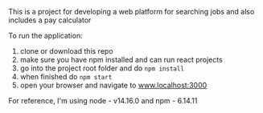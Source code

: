 This is a project for developing a web platform for searching jobs and also includes a pay calculator

To run the application:
1. clone or download this repo
2. make sure you have npm installed and can run react projects
3. go into the project root folder and do `npm install`
4. when finished do `npm start` 
5. open your browser and navigate to www.localhost:3000

For reference, I'm using node - v14.16.0 and npm - 6.14.11
